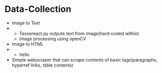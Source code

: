 # Data-Collection
* Image to Text
* * Tessereact.py outputs text from image(hard-coded within)
  * Image processing using openCV
* Image to HTML
* * hello
* Simple webscraper that can scrape contents of basic tags(paragraphs, hyperref links, table contents)
